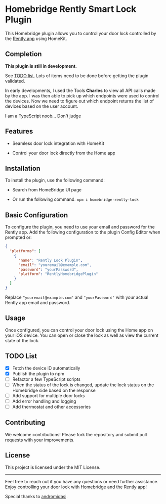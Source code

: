 # Homebridge Rently Smart Lock Plugin

This Homebridge plugin allows you to control your door lock controlled by the [Rently app](https://rently.com/) using HomeKit.

## Completion

**This plugin is still in development.**

See [TODO list](#todo-list). Lots of items need to be done before getting the plugin validated.

In early developments, I used the Tools **Charles** to view all API calls made by the app. I was then able to pick up which endpoints were used to control the devices. Now we need to figure out which endpoint returns the list of devices based on the user account.

I am a TypeScript noob... Don't judge

## Features

- Seamless door lock integration with HomeKit

- Control your door lock directly from the Home app

## Installation

To install the plugin, use the following command:

- Search from HomeBridge UI page

- Or run the following command: `npm i homebridge-rently-lock`

## Basic Configuration

To configure the plugin, you need to use your email and password for the Rently app. Add the following configuration to the plugin Config Editor when prompted or:

```json
{
  "platforms": [
    {
      "name": "Rently Lock Plugin",
      "email": "youremail@example.com",
      "password": "yourPassword",
      "platform": "RentlyHomebridgePlugin"
    }
  ]
}
```

Replace `"youremail@example.com"` and `"yourPassword"` with your actual Rently app email and password.

## Usage

Once configured, you can control your door lock using the Home app on your iOS device. You can open or close the lock as well as view the current state of the lock.

## TODO List

- [x] Fetch the device ID automatically
- [x] Publish the plugin to npm
- [ ] Refactor a few TypeScript scripts
- [ ] When the status of the lock is changed, update the lock status on the Homebridge side based on the response
- [ ] Add support for multiple door locks
- [ ] Add error handling and logging
- [ ] Add thermostat and other accessories

## Contributing

We welcome contributions! Please fork the repository and submit pull requests with your improvements.

## License

This project is licensed under the MIT License.

---

Feel free to reach out if you have any questions or need further assistance. Enjoy controlling your door lock with Homebridge and the Rently app!

Special thanks to [andromidasj](https://github.com/andromidasj).
